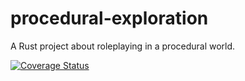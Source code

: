 # procedural-exploration
A Rust project about roleplaying in a procedural world.

<a href='https://coveralls.io/github/joeloverbeck/procedural-exploration?branch=main'><img src='https://coveralls.io/repos/github/joeloverbeck/procedural-exploration/badge.svg?branch=main' alt='Coverage Status' /></a>
